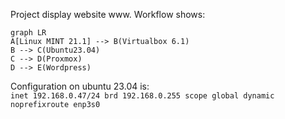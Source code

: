 Project display website www. Workflow shows:

```mermaid
graph LR
A[Linux MINT 21.1] --> B(Virtualbox 6.1)
B --> C(Ubuntu23.04)
C --> D(Proxmox)
D --> E(Wordpress)
```
Configuration on ubuntu 23.04 is:\
`inet 192.168.0.47/24 brd 192.168.0.255 scope global dynamic noprefixroute enp3s0`

